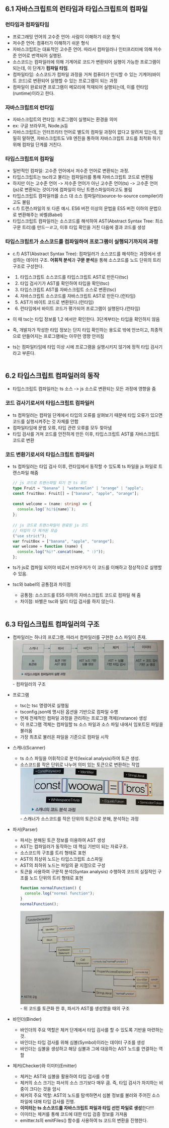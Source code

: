 ## 6.1 자바스크립트의 런타임과 타입스크립트의 컴파일

### 런타임과 컴파일타임

- 프로그래밍 언어의 고수준 언어: 사람이 이해하기 쉬운 형식
- 저수준 언어: 컴퓨터가 이해하기 쉬운 형식
- 자바스크립트는 대표적인 고수준 언어. 따라서 컴파일러나 인터프리터에 의해 저수준 언어로 번역되어 실행된.
- 소스코드는 컴파일러에 의해 기계어로 코드가 변환되어 실행이 가능한 프로그램이 되는데, 이 단계가 **컴파일 타임**.
- 컴파일타임: 소스코드가 컴파일 과정을 거쳐 컴퓨터가 인식할 수 있는 기계어(바이트 코드)로 변환되어 실행할 수 있는 프로그램이 되는 과정
- 컴파일이 완료되면 프로그램이 메모리에 적재되어 실행되는데, 이를 런타임(runtime)이라고 한다.

### 자바스크립트의 런타임

- 자바스크립트의 런타임: 프로그램이 실행되는 환경을 의미
- ex: 구글 브라우저, Node.js등
- 자바스크립트는 인터프리터 언어로 별도의 컴파일 과정이 없다고 알려져 있는데, 엄밀히 말하면, 자바스크립트도 V8 엔진을 통하여 자바스크립트 코드를 최적화 하기 위해 컴파일 단계를 거친다.

### 타입스크립트의 컴파일

- 일반적인 컴파일: 고수준 언어에서 저수준 언어로 변환되는 과정.
- 타입스크립트는 tsc라고 불리는 컴파일러를 통해 자바스크립트 코드로 변환됨
- 하지만 이는 고수준 언어 -> 저수준 언어가 아닌 고수준 언어(ts) -> 고수준 언어(js)로 변환되는 것이기에 컴파일이 아닌 트랜스파일이라고도 불림
- 타입스크립트 컴파일러를 소스 대 소스 컴파일러(source-to-source compiler)라고도 불림
- c.f) 트랜스파일의 또 다른 예시. ES6 버전 이상의 문법을 ES5 버전 이하의 문법으로 변환해주는 바벨(Babel)
- 타입스크립트 컴파일러는 소스코드를 해석하여 AST(Abstract Syntax Tree: 최소 구문 트리)를 만드ㅡㄹ고, 이후 타입 확인을 거친 다음에 결과 코드를 생성

### 타입스크립트가 소스코드를 컴파일하여 프로그램이 실행되기까지의 과정

- c.f) AST(Abstract Syntax Tree): 컴파일러가 소스코드를 해석하는 과정에서 생성하는 데이터 구조. **어휘적 분석**과 **구문 분석**을 통해 소스코드를 노드 단위의 트리 구조로 구성한다.
- 1. 타입스크립트 소스코드를 타입스크립트 AST로 만든다(tsc)
- 2. 타입 검사기가 AST를 확인하여 타입을 확인(tsc)
- 3. 타입스크립트 AST를 자바스크립트 소스로 변환(tsc)
- 4. 자바스크립트 소스코드를 자바스크립트 AST로 만든다.(런타임)
- 5. AST가 바이트 코드로 변환된다.(런타임)
- 6. 런타임에서 바이트 코드가 평가되어 프로그램이 실행된다.(런타임)

- 이 때 tsc는 타입 정보를 1,2 에서만 확인한다. 3단계부터는 타입을 확인하지 않음
- 즉, 개발자가 작성한 타입 정보는 단지 타입 확인하는 용도로 밖에 안쓰이고, 최종적으로 만들어지는 프로그램에는 아무런 영향 안끼침
- ts는 컴파일타임에 타입 이상 시에 프로그램을 실행시키지 않기에 정적 타입 검사기라고 부른다.
  <br><br>

## 6.2 타입스크립트 컴파일러의 동작

- 타입스크립트 컴파일러는 ts 소스 -> js 소스로 변환되는 모든 과정에 영향을 줌

### 코드 검사기로서의 타입스크립트 컴파일러

- ts 컴파일러는 컴파일 단계에서 타입의 오류를 살펴보기 때문에 타입 오류가 있으면 코드를 실행시켜주는 것 자체를 안함
- 컴파일타임에 문법 오류, 타입 관련 오류를 모두 찾아냄
- 타입 검사를 거쳐 코드를 안전하게 만든 이후, 타입스크립트 AST를 자바스크립트 코드로 변환

### 코드 변환기로서의 타입스크립트 컴파일러

- ts 컴파일러는 타입 검사 이후, 런타임에서 동작할 수 있도록 ts 파일을 js 파일로 트랜스파일 해줌

  ```typescript
  // js 코드로 트랜스파일 되기 전 ts 코드
  type Fruit = "banana" | "watermelon" | "orange" | "apple";
  const fruitBox: Fruit[] = ["banana", "apple", "orange"];

  const welcome = (name: string) => {
    console.log(`hi!${name}`);
  };

  // js 코드로 트랜스파일이 완료된 js 코드
  // 타입이 다 제거된 모습
  ("use strict");
  var fruitBox = ["banana", "apple", "orange"];
  var welcome = function (name) {
    console.log("hi!".concat(name, " :)"));
  };
  ```

- ts가 js로 컴파일 되어야 비로서 브라우저가 이 코드를 이해하고 정상적으로 실행할 수 있음.
- tsc와 babel의 공통점과 차이점
  - 공통점: 소스코드를 ES5 이하의 자바스크립트 코드로 컴파일 해 줌
  - 차이점: 바벨은 tsc와 달리 타입 검사를 하지 않는다.
    <br><br>

## 6.3 타입스크립트 컴파일러의 구조

- 컴파일러는 하나의 프로그램. 따라서 컴파일러를 구현한 소스 파일이 존재.
  ![image](../assets/tscRuntimeProcedure.jpeg) - 컴파일러의 구조

- 프로그램

  - tsc는 tsc 명령어로 실행됨
  - tsconfig.json에 명시된 옵션을 기반으로 컴파일 수행
  - 먼제 전체적인 컴파일 과정을 관리하는 프로그램 객체(instance) 생성
  - 이 프로그램 객체는 컴파일할 ts 소스 파일과 소스 파일 내에서 임포트된 파일을 불러옴
  - 가장 최초로 불러온 파일을 기준으로 컴파일 시작

- 스캐너(Scanner)

  - ts 소스 파일을 어휘적으로 분석(lexical analysis)하여 토큰 생성.
  - 소스코드를 작은 단위로 나누어 의미 있는 토큰으로 변환하는 작업
    ![image](../assets/scanner.jpeg) - 스캐너가 소스코드를 작은 단위의 토큰으로 분해, 분석하는 과정

- 파서(Parser)

  - 파서는 분해된 토큰 정보를 이용하여 AST 생성
  - AST는 컴파일러가 동작하는 데 핵심 기반이 되는 자료구조.
  - 소스코드의 구조를 트리 형태로 표현
  - AST의 최상위 노드는 타입스크립트 소스파일
  - AST의 최하위 노드는 파일의 끝 지점으로 구성
  - 토큰을 사용하여 구문적 분석(Syntax analysis) 수행하여 코드의 실질적인 구조를 노드 단위의 트리 형태로 표현
    ```typescript
    function normalFunction() {
      console.log("normal function");
    }
    normalFunction();
    ```
    ![image](../assets/AST.jpeg) - 위 코드를 토큰화 한 후, 파서가 AST를 생성했을 때의 구조

- 바인더(Binder)

  - 바인더의 주요 역할은 체커 단계에서 타입 검사를 할 수 있도록 기반을 마련하는 것.
  - 바인더는 타입 검사를 위해 심볼(Symbol)이라는 데이터 구조를 생성
  - 바인더는 심볼을 생성하고 해당 심볼과 그에 대응하는 AST 노드를 연결하는 역할

- 체커(Checker)와 이미터(Emitter)
  - 체커는 AST와 심볼을 활용하여 타입 검사를 수행
  - 체커의 소스 크기는 파서의 소스 크기보다 매우 큼. 즉, 타입 검사가 차지하는 비중이 크다는 것을 암시
  - 체커의 주요 역할: AST의 노드를 탐색하면서 심볼 정보를 불러와 주어진 소스 파일에 대해 타입 검사를 진행.
  - **이미터는 ts 소스코드를 자바스크립트 파일과 타입 선언 파일로 생성**한다!!!
  - 이미터는 체커를 통해 코드에 대한 타입 검증 정보를 가져옴
  - emitter.ts의 emitFiles() 함수를 사용하여 ts 코드의 변환을 진행한다.
